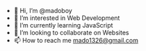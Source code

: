 - 👋 Hi, I’m @madoboy
- 👀 I’m interested in Web Development
- 🌱 I’m currently learning JavaScript
- 💞️ I’m looking to collaborate on Websites
- 📫 How to reach me mado1326@gmail.com

<!---
madoboy/madoboy is a ✨ special ✨ repository because its `README.md` (this file) appears on your GitHub profile.
You can click the Preview link to take a look at your changes.
--->
